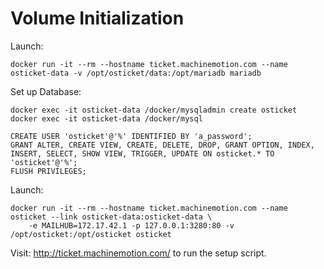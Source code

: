 
Volume Initialization
=====================

Launch:

    docker run -it --rm --hostname ticket.machinemotion.com --name osticket-data -v /opt/osticket/data:/opt/mariadb mariadb

Set up Database:

    docker exec -it osticket-data /docker/mysqladmin create osticket
    docker exec -it osticket-data /docker/mysql

    CREATE USER 'osticket'@'%' IDENTIFIED BY 'a_password';
    GRANT ALTER, CREATE VIEW, CREATE, DELETE, DROP, GRANT OPTION, INDEX, INSERT, SELECT, SHOW VIEW, TRIGGER, UPDATE ON osticket.* TO 'osticket'@'%';
    FLUSH PRIVILEGES;

Launch:

    docker run -it --rm --hostname ticket.machinemotion.com --name osticket --link osticket-data:osticket-data \
        -e MAILHUB=172.17.42.1 -p 127.0.0.1:3280:80 -v /opt/osticket:/opt/osticket osticket

Visit: http://ticket.machinemotion.com/ to run the setup script.
